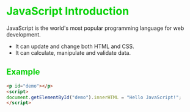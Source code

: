 # <span style="color: #00D100">JavaScript Introduction</span>

JavaScript is the world's most popular programming language for web development.

- It can update and change both HTML and CSS.
- It can calculate, manipulate and validate data.

## <span style="color: #00D100">Example</span>
```html
<p id="demo"></p>
<script>
document.getElementById("demo").innerHTML = "Hello JavaScript!";
</script>
```
